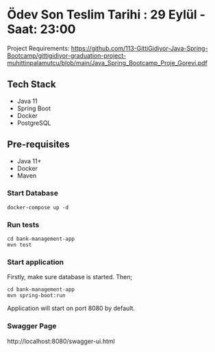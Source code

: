 # Ödev Son Teslim Tarihi : 29 Eylül - Saat: 23:00

Project Requirements:
https://github.com/113-GittiGidiyor-Java-Spring-Bootcamp/gittigidiyor-graduation-project-muhittinpalamutcu/blob/main/Java_Spring_Bootcamp_Proje_Gorevi.pdf

## Tech Stack

- Java 11
- Spring Boot
- Docker
- PostgreSQL

## Pre-requisites

- Java 11+
- Docker
- Maven

### Start Database
```
docker-compose up -d
```

### Run tests
```
cd bank-management-app
mvn test
```

### Start application
Firstly, make sure database is started.
Then;
```
cd bank-management-app
mvn spring-boot:run
```
Application will start on port 8080 by default.

### Swagger Page
http://localhost:8080/swagger-ui.html